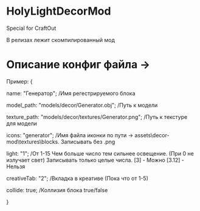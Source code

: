 # HolyLightDecorMod
Special for CraftOut

В релизах лежит скомпилированный мод

# Описание конфиг файла ->

Пример:
{

name: "Генератор"; /Имя регестрируемого блока

model_path: "models/decor/Generator.obj"; /Путь к модели

texture_path: "models/decor/textures/Generator.png"; /Путь к текстуре для модели

icons: "generator"; /Имя файла иконки по пути -> assets\decor-mod\textures\blocks. Записывать без .png 

light: "1"; /От 1-15 Чем больше число тем сильнее освещение. (При 0 не излучает свет) Записывать только целые числа. [3] - Можно [3.12] - Нельзя

creativeTab: "2"; /Вкладка в креативе (Пока что от 1-5)

collide: true; /Коллизия блока true/false

}
